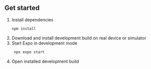 ## Get started

1. Install dependencies
   ```bash
   npm install
   ```
2. Download and install development build on real device or simulator
2. Start Expo in development mode
   ```bash
    npx expo start
   ```
3. Open installed development build
